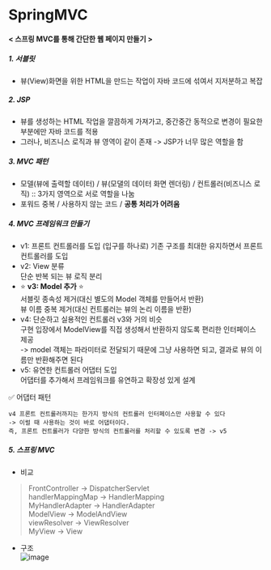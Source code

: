 # SpringMVC
#### < 스프링 MVC를 통해 간단한 웹 페이지 만들기 > 

##### 1. 서블릿 
- 뷰(View)화면을 위한 HTML을 만드는 작업이 자바 코드에 섞여서 지저분하고 복잡

##### 2. JSP
- 뷰를 생성하는 HTML 작업을 깔끔하게 가져가고, 중간중간 동적으로 변경이 필요한 부분에만 자바 코드를 적용
- 그러나, 비즈니스 로직과 뷰 영역이 같이 존재 -> JSP가 너무 많은 역할을 함 

##### 3. MVC 패턴 
- 모델(뷰에 출력할 데이터) / 뷰(모댈의 데이터 화면 렌더링) / 컨트롤러(비즈니스 로직) :: 3가지 영역으로 서로 역할을 나눔
- 포워드 중복 / 사용하지 않는 코드 / **공통 처리가 어려움**

##### 4. MVC 프레임워크 만들기
- v1: 프론트 컨트롤러를 도입 (입구를 하나로) 
  기존 구조를 최대한 유지하면서 프론트 컨트롤러를 도입  
- v2: View 분류  
  단순 반복 되는 뷰 로직 분리  
- ⭐️ **v3: Model 추가** ⭐️  
  서블릿 종속성 제거(대신 별도의 Model 객체를 만들어서 반환)   
  뷰 이름 중복 제거(대신 컨트롤러는 뷰의 논리 이름을 반환)  
- v4: 단순하고 실용적인 컨트롤러 
  v3와 거의 비슷     
  구현 입장에서 ModelView를 직접 생성해서 반환하지 않도록 편리한 인터페이스 제공  
  -> model 객체는 파라미터로 전달되기 때문에 그냥 사용하면 되고, 결과로 뷰의 이름만 반환해주면 된다  
- v5: 유연한 컨트롤러 어댑터 도입  
  어댑터를 추가해서 프레임워크를 유연하고 확장성 있게 설계  
  
✅ 어댑터 패턴 
```
v4 프론트 컨트롤러까지는 한가지 방식의 컨트롤러 인터페이스만 사용할 수 있다   
-> 이럴 때 사용하는 것이 바로 어댑터이다. 
즉, 프론트 컨트롤러가 다양한 방식의 컨트롤러를 처리할 수 있도록 변경 -> v5
```

##### 5. 스프링 MVC

- 비교 
>FrontController -> DispatcherServlet   
handlerMappingMap -> HandlerMapping   
MyHandlerAdapter -> HandlerAdapter   
ModelView -> ModelAndView   
viewResolver -> ViewResolver  
MyView -> View    

- 구조   
![image](https://user-images.githubusercontent.com/60590737/160222701-b80df947-df42-4455-923f-c1f0af8979c1.png)


